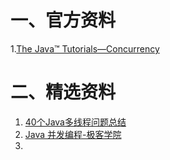 # 一、官方资料

1.[The Java™ Tutorials—Concurrency](https://docs.oracle.com/javase/tutorial/essential/concurrency/)







#  二、精选资料

1. [40个Java多线程问题总结](https://www.cnblogs.com/xrq730/p/5060921.html)
2. [Java 并发编程-极客学院](http://wiki.jikexueyuan.com/project/java-concurrency/)
3. 

